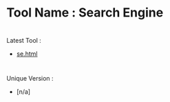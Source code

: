 # Tool Name : Search Engine
#
Latest Tool :
- [se.html](https://alvinthemax.github.io/tools/search-engine/se.html)
#
Unique Version :
- [n/a]
